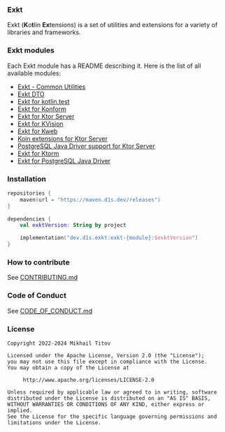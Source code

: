[//]: # ([![]&#40;https://maven.d1s.dev/api/badge/latest/releases/dev/d1s/exkt/exkt-dto?color=40c14a&name=maven.d1s.dev&prefix=v&#41;]&#40;https://maven.d1s.dev/#/releases/dev/d1s/exkt&#41;)

### Exkt

Exkt (**K**o**t**lin **Ex**tensions) is a set of utilities and extensions for a variety of libraries and frameworks.

### Exkt modules

Each Exkt module has a README describing it. Here is the list of all available modules:

- [Exkt - Common Utilities][exkt_common]
- [Exkt DTO][exkt_dto]
- [Exkt for kotlin.test][exkt_test]
- [Exkt for Konform][exkt_konform]
- [Exkt for Ktor Server][exkt_ktor_server]
- [Exkt for KVision][exkt_kvision]
- [Exkt for Kweb][exkt_kweb]
- [Koin extensions for Ktor Server][exkt_ktor_server_koin]
- [PostgreSQL Java Driver support for Ktor Server][exkt_ktor_server_postgres_support]
- [Exkt for Ktorm][exkt_ktorm]
- [Exkt for PostgreSQL Java Driver][exkt_postgres]

### Installation

```kotlin
repositories {
    maven(url = "https://maven.d1s.dev/releases")
}

dependencies {
    val exktVersion: String by project

    implementation("dev.d1s.exkt:exkt-{module}:$exktVersion")
}
```

### How to contribute

See [CONTRIBUTING.md][contribution_guide]

### Code of Conduct

See [CODE_OF_CONDUCT.md][code_of_conduct]

### License

```text
Copyright 2022-2024 Mikhail Titov

Licensed under the Apache License, Version 2.0 (the "License");
you may not use this file except in compliance with the License.
You may obtain a copy of the License at

     http://www.apache.org/licenses/LICENSE-2.0

Unless required by applicable law or agreed to in writing, software
distributed under the License is distributed on an "AS IS" BASIS,
WITHOUT WARRANTIES OR CONDITIONS OF ANY KIND, either express or implied.
See the License for the specific language governing permissions and
limitations under the License.
```

[exkt_common]: https://github.com/d1snin/exkt/tree/main/exkt-common
[exkt_dto]: https://github.com/d1snin/exkt/tree/main/exkt-dto
[exkt_test]: https://github.com/d1snin/exkt/tree/main/exkt-test
[exkt_konform]: https://github.com/d1snin/exkt/tree/main/exkt-konform
[exkt_ktor_server]: https://github.com/d1snin/exkt/tree/main/exkt-ktor-server
[exkt_ktor_server_koin]: https://github.com/d1snin/exkt/tree/main/exkt-ktor-server-koin
[exkt_ktor_server_postgres_support]: https://github.com/d1snin/exkt/tree/main/exkt-ktor-server-postgres-support
[exkt_kvision]: https://github.com/d1snin/exkt/tree/main/exkt-kvision
[exkt_kweb]: https://github.com/d1snin/exkt/tree/main/exkt-kweb
[exkt_ktorm]: https://github.com/d1snin/exkt/tree/main/exkt-ktorm
[exkt_postgres]: https://github.com/d1snin/exkt/tree/main/exkt-postgres

[contribution_guide]: https://github.com/d1snin/exkt/blob/main/CONTRIBUTING.md
[code_of_conduct]: https://github.com/d1snin/exkt/blob/main/CODE_OF_CONDUCT.md